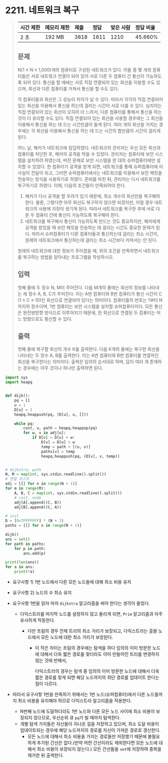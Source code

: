 # 2211. 네트워크 복구

> | 시간 제한 | 메모리 제한 | 제출 | 정답 | 맞은 사람 | 정답 비율 |
> | :-------- | :---------- | :--- | :--- | :-------- | :-------- |
> | 2 초      | 192 MB      | 3818 | 1811 | 1210      | 45.660%   |
>
> ## 문제
>
> N(1 ≤ N ≤ 1,000)개의 컴퓨터로 구성된 네트워크가 있다. 이들 중 몇 개의 컴퓨터들은 서로 네트워크 연결이 되어 있어 서로 다른 두 컴퓨터 간 통신이 가능하도록 되어 있다. 통신을 할 때에는 서로 직접 연결되어 있는 회선을 이용할 수도 있으며, 회선과 다른 컴퓨터를 거쳐서 통신을 할 수도 있다.
>
> 각 컴퓨터들과 회선은 그 성능이 차이가 날 수 있다. 따라서 각각의 직접 연결되어 있는 회선을 이용해서 통신을 하는데 걸리는 시간이 서로 다를 수 있다. 심지어는 직접 연결되어 있는 회선이 오히려 더 느려서, 다른 컴퓨터를 통해서 통신을 하는 것이 더 유리할 수도 있다. 직접 연결되어 있는 회선을 사용할 경우에는 그 회선을 이용해서 통신을 하는 데 드는 시간만큼이 들게 된다. 여러 개의 회선을 거치는 경우에는 각 회선을 이용해서 통신을 하는 데 드는 시간의 합만큼의 시간이 걸리게 된다.
>
> 어느 날, 해커가 네트워크에 침입하였다. 네트워크의 관리자는 우선 모든 회선과 컴퓨터를 차단한 후, 해커의 공격을 막을 수 있었다. 관리자는 컴퓨터에 보안 시스템을 설치하려 하였는데, 버전 문제로 보안 시스템을 한 대의 슈퍼컴퓨터에만 설치할 수 있었다. 한 컴퓨터가 공격을 받게 되면, 네트워크를 통해 슈퍼컴퓨터에 이 사실이 전달이 되고, 그러면 슈퍼컴퓨터에서는 네트워크를 이용해서 보안 패킷을 전송하는 방식을 사용하기로 하였다. 준비를 마친 뒤, 관리자는 다시 네트워크를 복구하기로 하였다. 이때, 다음의 조건들이 만족되어야 한다.
>
> 1. 해커가 다시 공격을 할 우려가 있기 때문에, 최소 개수의 회선만을 복구해야 한다. 물론, 그렇다면 아무 회선도 복구하지 않으면 되겠지만, 이럴 경우 네트워크의 사용에 지장이 생기게 된다. 따라서 네트워크를 복구한 후에 서로 다른 두 컴퓨터 간에 통신이 가능하도록 복구해야 한다.
> 2. 네트워크를 복구해서 통신이 가능하도록 만드는 것도 중요하지만, 해커에게 공격을 받았을 때 보안 패킷을 전송하는 데 걸리는 시간도 중요한 문제가 된다. 따라서 슈퍼컴퓨터가 다른 컴퓨터들과 통신하는데 걸리는 최소 시간이, 원래의 네트워크에서 통신하는데 걸리는 최소 시간보다 커져서는 안 된다.
>
> 원래의 네트워크에 대한 정보가 주어졌을 때, 위의 조건을 만족하면서 네트워크를 복구하는 방법을 알아내는 프로그램을 작성하시오.
>
> ## 입력
>
> 첫째 줄에 두 정수 N, M이 주어진다. 다음 M개의 줄에는 회선의 정보를 나타내는 세 정수 A, B, C가 주어진다. 이는 A번 컴퓨터와 B번 컴퓨터가 통신 시간이 C (1 ≤ C ≤ 10)인 회선으로 연결되어 있다는 의미이다. 컴퓨터들의 번호는 1부터 N까지의 정수이며, 1번 컴퓨터는 보안 시스템을 설치할 슈퍼컴퓨터이다. 모든 통신은 완전쌍방향 방식으로 이루어지기 때문에, 한 회선으로 연결된 두 컴퓨터는 어느 방향으로도 통신할 수 있다.
>
> ## 출력
>
> 첫째 줄에 복구할 회선의 개수 K를 출력한다. 다음 K개의 줄에는 복구한 회선을 나타내는 두 정수 A, B를 출력한다. 이는 A번 컴퓨터와 B번 컴퓨터를 연결하던 회선을 복구한다는 의미이다. 출력은 임의의 순서대로 하며, 답이 여러 개 존재하는 경우에는 아무 것이나 하나만 출력하면 된다.

```python
import sys
import heapq


def dijk():
    pq = []
    u = 1
    D[u] = 1
    heapq.heappush(pq, (D[u], u, []))

    while pq:
        cost, u, path = heapq.heappop(pq)
        for w, v in adj[u]:
            if D[v] > D[u] + w:
                D[v] = D[u] + w
                temp = path + [(u, v)]
                paths[v] = temp
                heapq.heappush(pq, (D[v], v, temp))


# dijkstra; path
N, M = map(int, sys.stdin.readline().split())
# 연결 리스트
adj = [[] for n in range(N + 1)]
for m in range(M):
    A, B, C = map(int, sys.stdin.readline().split())
    # cost, node
    adj[A].append((C, B))
    adj[B].append((C, A))

# init
D = [0x7FFFFFFF] * (N + 1)
paths = [[] for n in range(N + 1)]

dijk()
ans = set()
for path in paths:
    for p in path:
        ans.add(p)

print(len(ans))
for a in ans:
    print(*a)
```

- 요구사항 1) 1번 노드에서 다른 모든 노드들에 대해 최소 비용 유지
- 요구사항 2) 노드의 수 최소 유지



- 요구사항 1번을 읽자 마자 `dijkstra` 알고리즘을 써야 한다는 생각이 들었다.

  - 다익스트라를 마지막 노드를 설정하지 않고 돌리게 되면, `Prim` 알고리즘과 아주 유사하게 작동한다. 

    - 다만 프림의 경우 전체 트리의 최소 거리가 보장되고, 다익스트라는 출발 노드에서 모든 노드에 대한 최소 거리가 보장된다.

      - 이 작은 차이는 프림의 경우에는 탐색을 하다 임의의 이미 방문한 노드에 대해서 더욱 짧은 경로를 찾더라도 이미 만들어진 트리를 변경하지 않는 것에 반해서,

        다익스트라의 경우는 탐색 중 임의의 이미 방문한 노드에 대해서 더욱 짧은 경로를 찾게 되면 해당 노드까지의 최단 경로를 업데이트 한다는 점이 다르다.



- 따라서 요구사항 1번을 만족하기 위해서는 1번 노드(슈퍼컴퓨터)에서 다른 노드들까지 최소 비용을 유지해야 하므로 다익스트라 알고리즘을 적용한다.
  - N번째 노드에 도달하더라도 1번 노드와 다른 모든 노드 사이에 최소 비용이 보장되지 않으므로, 우선순위 큐 `pq`가 빌 때까지 탐색한다.
  - 개별 탐색 가지들은 자신들이 지나온 길을 저장하고 있으며, 최소 도달 비용이 업데이트되는 경우에 해당 노드까지의 경로를 자신이 가져온 경로로 갱신한다.
    - 모든 노드에 대해서 최소 비용을 가지는 경로들만 저장했기 때문에 불필요하게 추가된 간선은 없다.(만약 어떤 간선이라도 제외한다면 모든 노드에 대해서 최소 비용이 보장되지 않는다.) 모든 간선들을 `set`에 저장하여 중복을 제거한 뒤 출력한다.

